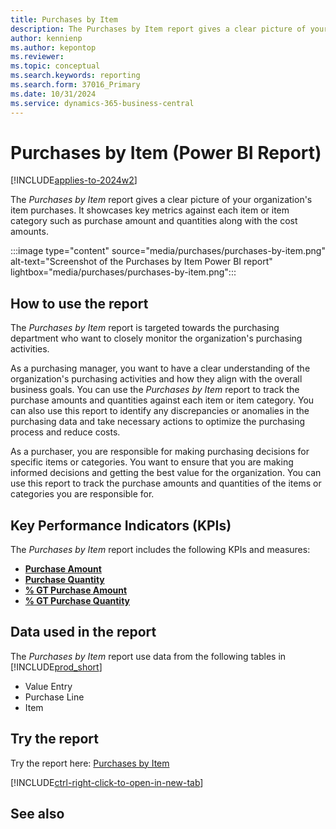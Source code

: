 ```yaml
---
title: Purchases by Item
description: The Purchases by Item report gives a clear picture of your organization's item purchases.
author: kennienp
ms.author: kepontop
ms.reviewer:
ms.topic: conceptual
ms.search.keywords: reporting
ms.search.form: 37016_Primary
ms.date: 10/31/2024
ms.service: dynamics-365-business-central
---
```


# Purchases by Item (Power BI Report)

[!INCLUDE[applies-to-2024w2](includes/applies-to-2024w2.md)]

The *Purchases by Item* report gives a clear picture of your organization's item purchases. It showcases key metrics against each item or item category such as purchase amount and quantities along with the cost amounts.

:::image type="content" source="media/purchases/purchases-by-item.png" alt-text="Screenshot of the Purchases by Item Power BI report" lightbox="media/purchases/purchases-by-item.png":::

## How to use the report

The *Purchases by Item* report is targeted towards the purchasing department who want to closely monitor the organization's purchasing activities. 

As a purchasing manager, you want to have a clear understanding of the organization's purchasing activities and how they align with the overall business goals. You can use the *Purchases by Item* report to track the purchase amounts and quantities against each item or item category. You can also use this report to identify any discrepancies or anomalies in the purchasing data and take necessary actions to optimize the purchasing process and reduce costs.

As a purchaser, you are responsible for making purchasing decisions for specific items or categories. You want to ensure that you are making informed decisions and getting the best value for the organization. You can use this report to track the purchase amounts and quantities of the items or categories you are responsible for.

## Key Performance Indicators (KPIs)

The *Purchases by Item* report includes the following KPIs and measures: 

- [**Purchase Amount**](####)
- [**Purchase Quantity**](####)
- [**% GT Purchase Amount**](####)
- [**% GT Purchase Quantity**](####)

## Data used in the report

The *Purchases by Item* report use data from the following tables in [!INCLUDE[prod_short](includes/prod_short.md)]

- Value Entry
- Purchase Line
- Item

## Try the report

Try the report here: [Purchases by Item](https://businesscentral.dynamics.com?page=37016)

[!INCLUDE[ctrl-right-click-to-open-in-new-tab](includes/ctrl-right-click-to-open-in-new-tab.md)]

## See also
